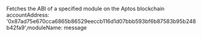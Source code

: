 Fetches the ABI of a specified module on the Aptos blockchain accountAddress: '0x87ad75e670cca6865b86529eeccb116d1d07bbb593bf6b87583b95b248b42fa9',moduleName: message
